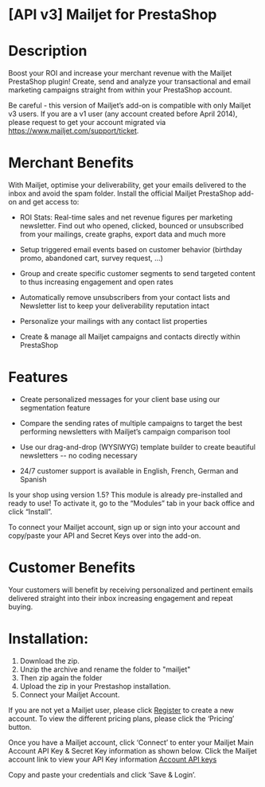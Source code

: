 # [API v3] Mailjet for PrestaShop

# Description 

Boost your ROI and increase your merchant revenue with the Mailjet PrestaShop plugin! Create, send and analyze your transactional and email marketing campaigns straight from within your PrestaShop account.

Be careful - this version of Mailjet’s add-on is compatible with only Mailjet v3 users.  If you are a v1 user (any account created before April 2014), please request to get your account migrated via https://www.mailjet.com/support/ticket. 

# Merchant Benefits

With Mailjet, optimise your  deliverability,  get your emails delivered to the inbox and avoid the spam folder. Install the official Mailjet PrestaShop add-on and get access to:
 
- ROI Stats:  Real-time sales and net revenue figures per marketing newsletter. Find out who opened, clicked, bounced or unsubscribed from your mailings, create graphs, export data and much more
 
- Setup triggered email events based on customer behavior (birthday promo, abandoned cart, survey request, …)
 
- Group and create specific customer segments  to send targeted  content to thus increasing engagement and  open rates
 
- Automatically remove unsubscribers from your contact lists and Newsletter list to keep your deliverability reputation intact
 
- Personalize your mailings with any contact list properties
 
- Create & manage all Mailjet campaigns and contacts directly within PrestaShop

# Features

- Create personalized messages for your client base using our segmentation feature
 
- Compare the sending rates of multiple campaigns to target the best performing newsletters with Mailjet’s campaign comparison tool
 
- Use our drag-and-drop (WYSIWYG)  template builder to create beautiful newsletters -- no coding necessary
 
- 24/7 customer support is available in English, French, German and Spanish

Is your shop using version 1.5? This module is already pre-installed and ready to use! To activate it, go to the “Modules” tab in your back office and click “Install”.

To connect your Mailjet account, sign up or sign into your account and copy/paste your API and Secret Keys over into the add-on. 

# Customer Benefits

Your customers will benefit by receiving personalized and pertinent emails delivered straight into their inbox increasing engagement and repeat buying. 

# Installation:
1. Download the zip.
2. Unzip the archive and rename the folder to "mailjet"
3. Then zip again the folder
4. Upload the zip in your Prestashop installation.
5. Connect your Mailjet Account. 

If you are not yet a Mailjet user, please click [Register](https://app.mailjet.com/signup?p=prestashop-3.0) to create a new account. 
To view the different pricing plans, please click the ‘Pricing’ button.

Once you have a Mailjet account, click ‘Connect’ to enter your Mailjet Main Account API Key & Secret Key information as shown below.  Click the Mailjet account link to view your API Key information [Account API keys](https://www.mailjet.com/account/api_keys)

Copy and paste your credentials and click ‘Save & Login’.


